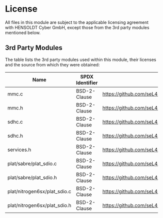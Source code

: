 # License

All files in this module are subject to the applicable licensing agreement with
HENSOLDT Cyber GmbH, except those from the 3rd party modules mentioned below.

## 3rd Party Modules

The table lists the 3rd party modules used within this module, their licenses
and the source from which they were obtained:

| Name                         | SPDX Identifier | Source                                                                                                |
|------------------------------|-----------------|-------------------------------------------------------------------------------------------------------|
| mmc.c                        | BSD-2-Clause    | <https://github.com/seL4/projects_libs/blob/master/libsdhcdrivers/src/mmc.c>                          |
| mmc.h                        | BSD-2-Clause    | <https://github.com/seL4/projects_libs/blob/master/libsdhcdrivers/src/mmc.h>                          |
| sdhc.c                       | BSD-2-Clause    | <https://github.com/seL4/projects_libs/blob/master/libsdhcdrivers/src/sdhc.c>                         |
| sdhc.h                       | BSD-2-Clause    | <https://github.com/seL4/projects_libs/blob/master/libsdhcdrivers/src/sdhc.h>                         |
| services.h                   | BSD-2-Clause    | <https://github.com/seL4/projects_libs/blob/master/libsdhcdrivers/src/services.h>                     |
| plat/sabre/plat_sdio.c       | BSD-2-Clause    | <https://github.com/seL4/projects_libs/blob/master/libsdhcdrivers/src/plat/imx6/sdio.c>               |
| plat/sabre/plat_sdio.h       | BSD-2-Clause    | <https://github.com/seL4/projects_libs/blob/master/libsdhcdrivers/plat_include/imx6/sdhc/plat/sdio.h> |
| plat/nitrogen6sx/plat_sdio.c | BSD-2-Clause    | <https://github.com/seL4/projects_libs/blob/master/libsdhcdrivers/src/plat/imx6/sdio.c>               |
| plat/nitrogen6sx/plat_sdio.h | BSD-2-Clause    | <https://github.com/seL4/projects_libs/blob/master/libsdhcdrivers/plat_include/imx6/sdhc/plat/sdio.h> |
